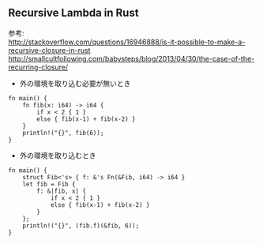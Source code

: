 ## Recursive Lambda in Rust

参考:  
http://stackoverflow.com/questions/16946888/is-it-possible-to-make-a-recursive-closure-in-rust  
http://smallcultfollowing.com/babysteps/blog/2013/04/30/the-case-of-the-recurring-closure/  

* 外の環境を取り込む必要が無いとき
```
fn main() {
    fn fib(x: i64) -> i64 {
        if x < 2 { 1 }
        else { fib(x-1) + fib(x-2) }
    }
    println!("{}", fib(6));
}
```

* 外の環境を取り込むとき
```
fn main() {
    struct Fib<'s> { f: &'s Fn(&Fib, i64) -> i64 }
    let fib = Fib {
        f: &|fib, x| {
            if x < 2 { 1 }
            else { fib(x-1) + fib(x-2) }
        }
    };
    println!("{}", (fib.f)(&fib, 6));
}
```

